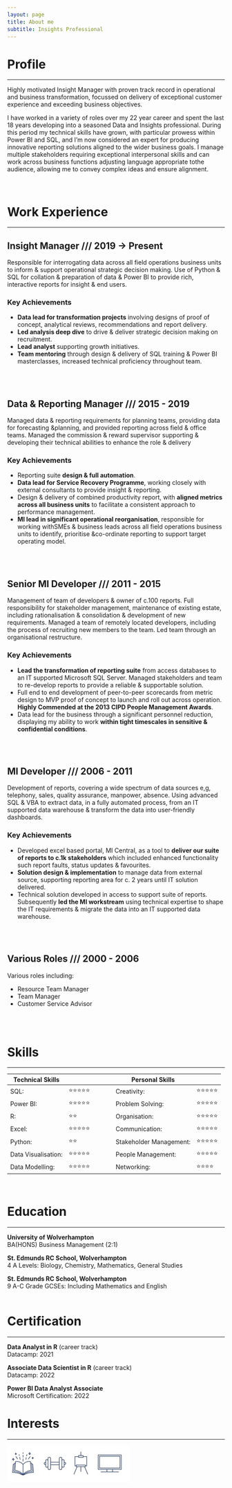 ```yaml
---
layout: page
title: About me
subtitle: Insights Professional
---
```


# Profile
---

Highly motivated Insight Manager with proven track record in operational and business transformation, focussed on delivery of exceptional customer experience and exceeding business objectives.

I have worked in a variety of roles over my 22 year career and spent the last 18 years developing into a seasoned Data and Insights professional. During this period my technical skills have grown, with particular prowess within Power BI and SQL, and I’m now considered an expert for producing innovative reporting solutions aligned to the wider business goals. I manage multiple stakeholders requiring exceptional interpersonal skills and can work across business functions adjusting language appropriate tothe audience, allowing me to convey complex ideas and ensure alignment.
<br />   
<br />   

#  Work Experience
---

## Insight Manager /// 2019 -> Present

Responsible for interrogating data across all field operations business units to inform & support operational strategic decision making. Use of Python & SQL for collation & preparation of 
data & Power BI to provide rich, interactive reports for insight & end users.

### Key Achievements
- **Data lead for transformation projects** involving designs of proof of concept, analytical reviews, recommendations and report delivery.
- **Led analysis deep dive** to drive & deliver strategic decision making on recruitment.
- **Lead analyst** supporting growth initiatives.
- **Team mentoring** through design & delivery of SQL training & Power BI masterclasses, increased technical proficiency throughout team.
<br />   
<br />   
   
## Data & Reporting Manager /// 2015 - 2019

Managed data & reporting requirements for planning teams, providing data for forecasting &planning, and provided reporting across field & office teams. Managed the commission & reward supervisor supporting & developing their technical abilities to enhance the role & delivery

### Key Achievements
- Reporting suite **design & full automation**.
- **Data lead for Service Recovery Programme**, working closely with external consultants to provide insight & reporting. 
- Design & delivery of combined productivity report, with **aligned metrics across all business units** to facilitate a consistent approach to performance management.
- **MI lead in significant operational reorganisation**, responsible for working withSMEs & business leads across all field operations business units to identify, prioritise &co-ordinate reporting to support target operating model.
<br />   
<br />   
   
## Senior MI Developer  /// 2011 - 2015

Management of team of developers & owner of c.100 reports. Full responsibility for stakeholder management, maintenance of existing estate, including rationalisation & consolidation & development of new requirements. Managed a team of remotely located developers, including the process of recruiting new members to the team. Led team through an organisational restructure.

### Key Achievements
- **Lead the transformation of reporting suite** from access databases to an IT supported Microsoft SQL Server. Managed stakeholders and team to re-develop reports to provide a reliable & supportable solution.
- Full end to end development of peer-to-peer scorecards from metric design to MVP proof of concept to launch and roll out across operation. **Highly Commended at the 2013 CIPD People Management Awards**.
- Data lead for the business through a significant personnel reduction, displaying my ability to work **within tight timescales in sensitive & confidential conditions**.
<br />     
<br />
       
## MI Developer  /// 2006 - 2011

Development of reports, covering a wide spectrum of data sources e,g, telephony, sales, quality assurance, manpower, absence. Using advanced SQL & VBA to extract data, in a fully automated process, from an IT supported data warehouse & transform the data into user-friendly dashboards.


### Key Achievements
- Developed excel based portal, MI Central, as a tool to **deliver our suite of reports to c.1k stakeholders** which included enhanced functionality such report faults, status updates & favourites.
- **Solution design & implementation** to manage data from external source, supporting reporting area for c. 2 years until IT solution delivered.
- Technical solution developed in access to support suite of reports. Subsequently **led the MI workstream** using technical expertise to shape the IT requirements & migrate the data into an IT supported data warehouse.
<br />
<br />   
   
## Various Roles  /// 2000 - 2006

Various roles including:

- Resource Team Manager 
- Team Manager 
- Customer Service Advisor
<br />
<br />
   
#  Skills
--- 

| Technical Skills    |                | &emsp;&emsp;        | Personal Skills  |               | 
| --------             | -------       | -------             | -------          | -------       |     
| SQL:                | ⭐⭐⭐⭐⭐   | &emsp;&emsp;        |Creativity:| ⭐⭐⭐⭐⭐   |
| Power BI:           | ⭐⭐⭐⭐⭐   | &emsp; &emsp;       |Problem Solving:| ⭐⭐⭐⭐⭐   |
| R:                 | ⭐⭐           | &emsp; &emsp;       |Organisation:| ⭐⭐⭐⭐⭐   |
| Excel:              | ⭐⭐⭐⭐⭐   | &emsp; &emsp;       |Communication:| ⭐⭐⭐⭐⭐   |
| Python:             | ⭐⭐          | &emsp;&emsp;        | Stakeholder Management:| ⭐⭐⭐⭐⭐   |
| Data Visualisation: | ⭐⭐⭐⭐⭐   | &emsp; &emsp;       |People Management:| ⭐⭐⭐⭐⭐   |
| Data Modelling:     | ⭐⭐⭐⭐⭐   | &emsp; &emsp;       |Networking:| ⭐⭐⭐⭐   |   
   
<br />   
   
#  Education
--- 
**University of Wolverhampton**   
BA(HONS) Business Management (2:1)   

**St. Edmunds RC School, Wolverhampton**      
4 A Levels: Biology, Chemistry, Mathematics, General Studies   

**St. Edmunds RC School, Wolverhampton**   
9 A-C Grade GCSEs: Including Mathematics and English   
<br />   

#  Certification
--- 
**Data Analyst in R** (career track)   
Datacamp: 2021   

**Associate Data Scientist in R**  (career track)        
Datacamp: 2022    

**Power BI Data Analyst Associate**   
Microsoft Certification: 2022
<br />   

#  Interests
--- 
![Interests](/assets/img/interests2.jpg)
